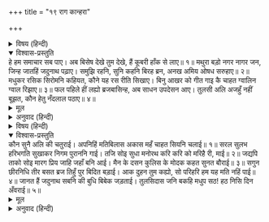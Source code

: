 +++
title = "१९ राग कान्हरा"

+++


<details><summary>विषय (हिन्दी)</summary>

(५०)
</details>

<details open><summary>विश्वास-प्रस्तुति</summary>
हे हम समाचार सब पाए।  
अब बिसेष देखे तुम देखे,  
हैं कूबरी हाँक से लाए॥ १॥  
मथुरा बड़ो नगर नागर जन,  
जिन्ह जातहिं जदुनाथ पढ़ाए।  
समुझि रहनि, सुनि कहनि बिरह ब्रन,  
अनख अमिय ओषध सरुहाए॥ २॥  
मधुकर रसिक सिरोमनि कहियत,  
कौने यह रस रीति सिखाए।  
बिनु आखर को गीत गाइ कै  
चाहत ग्वालिन ग्वाल रिझाए॥ ३॥  
फल पहिले हीं लह्यो ब्रजबासिन्ह,  
अब साधन उपदेसन आए।  
तुलसी अलि अजहुँ नहीं बूझत,  
कौन हेतु नँदलाल पठाए॥ ४॥
</details>

<details><summary>मूल</summary>

हे हम समाचार सब पाए।  
अब बिसेष देखे तुम देखे,  
हैं कूबरी हाँक से लाए॥ १॥  
मथुरा बड़ो नगर नागर जन,  
जिन्ह जातहिं जदुनाथ पढ़ाए।  
समुझि रहनि, सुनि कहनि बिरह ब्रन,  
अनख अमिय ओषध सरुहाए॥ २॥  
मधुकर रसिक सिरोमनि कहियत,  
कौने यह रस रीति सिखाए।  
बिनु आखर को गीत गाइ कै  
चाहत ग्वालिन ग्वाल रिझाए॥ ३॥  
फल पहिले हीं लह्यो ब्रजबासिन्ह,  
अब साधन उपदेसन आए।  
तुलसी अलि अजहुँ नहीं बूझत,  
कौन हेतु नँदलाल पठाए॥ ४॥
</details>

<details><summary>अनुवाद (हिन्दी)</summary>

(उद्धवजी!) सारे समाचार हम (पहले ही) पा चुकी थीं, अब आपको देखकर विशेषरूपसे (सब) प्रत्यक्ष कर लिया, जो आप कुब्जाकी ओरसे ललकार-सरीखा सँदेसा लेकर आये हैं॥ १॥ मथुरा बड़ा नगर है, वहाँके लोग (बड़े ही) चतुर हैं, जिन्होंने जाते ही यदुनाथको पढ़ा-सिखा (कर पक्का कर) दिया। उनकी रहनी भी समझ ली गयी और उनका कथन (भी आपसे) सुन लिया। (तभी तो व्रजके) विरहरूपी घावको ईर्ष्यारूपी अमृतमय औषधसे अच्छा करनेके लिये आप यहाँ पधारे हैं॥ २॥ भ्रमरको लोग रसिक-शिरोमणि कहते हैं; पर आपको यह रसकी रीति किसने सिखलायी है, जो आप बिना अक्षरका (निर्गुण) गीत गाकर (गुँजार करके) गोपियोंको और गोपोंको रिझाना चाहते हैं॥ ३॥ तुलसीदासजी कहते हैं—(अरे भोले उद्धवजी!) व्रजवासियोंने तो (श्रीकृष्णरूपी परम और चरम महान्) फल पहले ही प्राप्त कर लिया था, अब इन्हें (आप) उसके साधनका उपदेश देने आये हैं। (गोपी कहती है—सखी!) इन भ्रमर-उद्धवके अब भी समझमें नहीं आ रहा है कि नन्दनन्दनने इन्हें यहाँ किस उद्देश्यसे भेजा है (हमें उपदेश देने भेजा है या प्रेममयी गोप-सुन्दरियोंसे प्रेमकी शिक्षा प्राप्त करने)॥ ४॥
</details>

<details><summary>विषय (हिन्दी)</summary>

(५१)
</details>

<details open><summary>विश्वास-प्रस्तुति</summary>
कौन सुनै अलि की चतुराई।  
अपनिहिं मतिबिलास अकास महँ चाहत सियनि चलाई॥ १॥  
सरल सुलभ हरिभगति सुखाकर निगम पुराननि गाई।  
तजि सोइ सुधा मनोरथ करि करि को मरिहै री, माई॥ २॥  
जद्यपि ताको सोइ मारग प्रिय जाहि जहाँ बनि आई।  
मैन के दसन कुलिस के मोदक कहत सुनत बौराई॥ ३॥  
सगुन छीरनिधि तीर बसत ब्रज तिहुँ पुर बिदित बड़ाई।  
आक दुहन तुम कह्यो, सो परिहरि हम यह मति नहिं पाई॥ ४॥  
जानत हैं जदुनाथ सबनि की बुधि बिबेक जड़ताई।  
तुलसिदास जनि बकहि मधुप सठ! हठ निसि दिन अँवराई॥ ५॥
</details>

<details><summary>मूल</summary>

कौन सुनै अलि की चतुराई।  
अपनिहिं मतिबिलास अकास महँ चाहत सियनि चलाई॥ १॥  
सरल सुलभ हरिभगति सुखाकर निगम पुराननि गाई।  
तजि सोइ सुधा मनोरथ करि करि को मरिहै री, माई॥ २॥  
जद्यपि ताको सोइ मारग प्रिय जाहि जहाँ बनि आई।  
मैन के दसन कुलिस के मोदक कहत सुनत बौराई॥ ३॥  
सगुन छीरनिधि तीर बसत ब्रज तिहुँ पुर बिदित बड़ाई।  
आक दुहन तुम कह्यो, सो परिहरि हम यह मति नहिं पाई॥ ४॥  
जानत हैं जदुनाथ सबनि की बुधि बिबेक जड़ताई।  
तुलसिदास जनि बकहि मधुप सठ! हठ निसि दिन अँवराई॥ ५॥
</details>

<details><summary>अनुवाद (हिन्दी)</summary>

(इस) भ्रमर (उद्धव) की चतुरता (भरी बातों) को (भला) कौन सुने, जो अपनी बुद्धिके विलाससे ही आकाशको सीना चाहता है?॥ १॥ भगवान् की भक्ति सुखकी खान है, यह (अत्यन्त) सरल और सुलभ है। इसकी महिमा वेद-पुराणोंमें गायी गयी है। उस भक्तिरूपी सुधारसको छोड़कर अरी माई! (शुष्क निर्गुण ज्ञानकी प्राप्तिके लिये) मनोरथ कर-करके (भला) कौन मरेगा?॥ २॥ (यह सत्य है कि) उसके लिये वही मार्ग प्रिय होता है, जिसकी जहाँ अनुकूलता होती है, फिर भी (कोमल) मोमके दाँतोंसे वज्र (हीरे) के लड्डू चबानेकी बात तो कहना-सुनना ही पागलपन है। (हम कोमल प्रेमरसपूरित हृदयवाली गोपियोंसे कठोर ब्रह्मका साधन करवाना पागलपन ही है।)॥ ३॥ व्रजकी यह महिमा तीनों लोकोंमें प्रसिद्ध है कि यह सगुण श्यामसुन्दररूप क्षीरसागरके तटपर बसा है। (व्रजको यह सगुण सुमधुर दूध नित्य प्राप्त है।) अब उस (क्षीरसिन्धु) को छोड़कर विषपूर्ण आक दुहने (निर्गुण विचार करने) की बात तुमने कही है। सो हमने तो ऐसी बुद्धि नहीं प्राप्त की है (कि तुम्हारी इस बातको सुनें)॥ ४॥ यदुपति श्रीकृष्ण सबकी बुद्धि, ज्ञान और अज्ञानको भी (भलीभाँति) जानते हैं। तुलसीदासजीके शब्दोंमें गोपी कहती है कि अरे दुष्ट भ्रमर! अब (व्यर्थकी) बकबक मत करो। जिन्होंने (तुमको भी) आग्रहपूर्वक रात-दिन (रसमय) आमके बगीचेमें रहने (अपने सामीप्यका सुअवसर) दिया है, उनकी ओरसे फिर तुम हमें यह नीरस उपदेश क्यों दे रहे हो॥ ५॥
</details>
